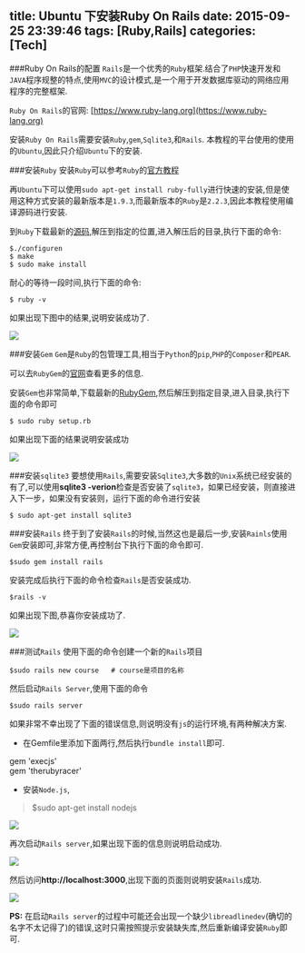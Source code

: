 title: Ubuntu 下安装Ruby On Rails
date: 2015-09-25 23:39:46
tags: [Ruby,Rails]
categories: [Tech]
---
###Ruby On Rails的配置
`Rails`是一个优秀的`Ruby`框架.结合了`PHP`快速开发和`JAVA`程序规整的特点,使用`MVC`的设计模式,是一个用于开发数据库驱动的网络应用程序的完整框架.

`Ruby On Rails`的官网: [https://www.ruby-lang.org](https://www.ruby-lang.org)  

安装`Ruby On Rails`需要安装`Ruby`,`gem`,`Sqlite3`,和`Rails`. 本教程的平台使用的使用的`Ubuntu`,因此只介绍`Ubuntu`下的安装.

###安装`Ruby`
安装`Ruby`可以参考`Ruby`的[官方教程](https://www.ruby-lang.org/en/documentation/installation/)

再`Ubuntu`下可以使用`sudo apt-get install ruby-fully`进行快速的安装,但是使用这种方式安装的最新版本是`1.9.3`,而最新版本的`Ruby`是`2.2.3`,因此本教程使用编译源码进行安装.

到`Ruby`下载最新的[源码](https://cache.ruby-lang.org/pub/ruby/2.2/ruby-2.2.3.tar.gz),解压到指定的位置,进入解压后的目录,执行下面的命令:
```
$./configuren
$ make 
$ sudo make install
```
耐心的等待一段时间,执行下面的命令:
```
$ ruby -v
```
如果出现下图中的结果,说明安装成功了.  

![](/images/archive/img_ruby-v.png)

<!--more-->

###安装`Gem`
`Gem`是`Ruby`的包管理工具,相当于`Python`的`pip`,`PHP`的`Composer`和`PEAR`.

可以去`RubyGem`的[官网](https://rubygems.org/)查看更多的信息.

安装`Gem`也非常简单,下载最新的[RubyGem](https://rubygems.org/rubygems/rubygems-2.4.8.tgz),然后解压到指定目录,进入目录,执行下面的命令即可
```
$ sudo ruby setup.rb 
```
如果出现下面的结果说明安装成功

![](/images/archive/img_gem-v.png)

###安装`sqlite3`
要想使用`Rails`,需要安装`Sqlite3`,大多数的`Unix`系统已经安装的有了,可以使用**sqlite3 -verion**检查是否安装了`sqlite3`，如果已经安装，则直接进入下一步，如果没有安装则，运行下面的命令进行安装
```
$ sudo apt-get install sqlite3
```

###安装`Rails`
终于到了安装`Rails`的时候,当然这也是最后一步,安装`Rainls`使用`Gem`安装即可,非常方便,再控制台下执行下面的命令即可.
```
$sudo gem install rails
```
安装完成后执行下面的命令检查`Rails`是否安装成功.
```
$rails -v
```
如果出现下图,恭喜你安装成功了.  

![](/images/archive/img_rails-v.png)

###测试`Rails`
使用下面的命令创建一个新的`Rails`项目
```
$sudo rails new course   # course是项目的名称
```
然后启动`Rails Server`,使用下面的命令
```
$sudo rails server
```
如果非常不幸出现了下面的错误信息,则说明没有`js`的运行环境,有两种解决方案.

* 在Gemfile里添加下面两行,然后执行`bundle install`即可.
> 
gem 'execjs'  
gem 'therubyracer'

* 安装`Node.js`,
> $sudo apt-get install nodejs

![](/images/archive/img_rails-server-failed.png)

再次启动`Rails server`,如果出现下面的信息则说明启动成功.

![](/images/archive/img_server_start.png)

然后访问**http://localhost:3000**,出现下面的页面则说明安装`Rails`成功.

![](/images/archive/img_server.png)

**PS:** 在启动`Rails server`的过程中可能还会出现一个缺少`libreadlinedev`(确切的名字不太记得了)的错误,这时只需按照提示安装缺失库,然后重新编译安装`Ruby`即可.

